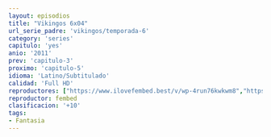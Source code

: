 ```yaml
---
layout: episodios
title: "Vikingos 6x04"
url_serie_padre: 'vikingos/temporada-6'
category: 'series'
capitulo: 'yes'
anio: '2011'
prev: 'capitulo-3'
proximo: 'capitulo-5'
idioma: 'Latino/Subtitulado'
calidad: 'Full HD'
reproductores: ["https://www.ilovefembed.best/v/wp-4run76kwkwm8","https://www.ilovefembed.best/v/435g2hzwwd74zl1"]
reproductor: fembed
clasificacion: '+10'
tags:
- Fantasia
---
```












